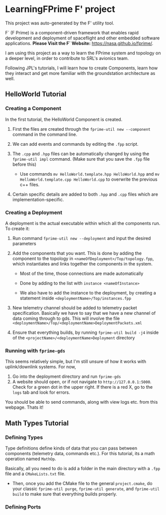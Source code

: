 # LearningFPrime F' project

This project was auto-generated by the F' utility tool. 

F´ (F Prime) is a component-driven framework that enables rapid development and deployment of spaceflight and other embedded software applications.
**Please Visit the F´ Website:** https://nasa.github.io/fprime/.

I am using this project as a way to learn the FPrime system and topology on a deeper level, in order to contribute to SRL's avionics team. 

Following JPL's tutorials, I will learn how to create Components, learn how they interact and get more familiar with the groundstation architecture as well.

## HelloWorld Tutorial

### Creating a Component

In the first tutorial, the HelloWorld Component is created. 

1. First the files are created through the `fprime-util new --component` command in the command line. 

2. We can add events and commands by editing the `.fpp` script.

3. The `.cpp` and `.hpp` files can be automatically changed by using the `fprime-util impl` command. (Make sure that you save the `.fpp` file before this)

    - Use commands `mv HelloWorld.template.hpp HelloWorld.hpp` and `mv HelloWorld.template.cpp HelloWorld.cpp` to overwrite the previous c++ files.

4. Certain specific details are added to both `.hpp` and `.cpp` files which are implementation-specific.

### Creating a Deployment

A deployment is the actual executable within which all the components run. To create it:

1. Run command `fprime-util new --deployment` and input the desired parameters

2. Add the components that you want. This is done by adding the component to the topology in `<nameOfDeployment>/Top/topology.fpp`, which instantiates and links together the components in the system.
    - Most of the time, those connections are made automatically
    - Done by adding to the list with `instance <nameOfInstance>`

    - We also have to add the instance to the deployment, by creating a statement inside `<deploymentName>/Top/instances.fpp`

3. New telemetry channel should be added to telemetry packet specification. Basically we have to say that we have a new channel of data coming through to gds. This will involve the file `<deploymentName>/Top/<deploymentName>DeploymentPackets.xml`

4. Ensure that everything builds, by running `fprime-util build -j4` inside of the `<projectName>/<deploymentName>Deployment` directory

### Running with `fprime-gds`

This seems relatively simple, but I'm still unsure of how it works with uplink/downlink systems. For now, 

1. Go into the deployment directory and run `fprime-gds`
2. A website should open, or if not navigate to `http://127.0.0.1:5000`. Check for a green dot in the upper right. If there is a red X, go to the `logs` tab and look for errors.

You should be able to send commands, along with view logs etc. from this webpage. Thats it!

## Math Types Tutorial

### Defining Types

Type definitions define kinds of data that you can pass between components (telemetry data, commands etc.). For this tutorial, its a math operation named `MathOp`.

Basically, all you need to do is add a folder in the main directory with a `.fpp` file and a `CMakeLists.txt` file. 
- Then, once you add the CMake file to the general `project.cmake`, do your classic `fprime-util purge`, `fprime-util generate`, and `fprime-util build` to make sure that everything builds properly.

### Defining Ports